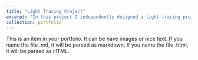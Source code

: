 ```yaml
---
title: "Light Tracing Project"
excerpt: "In this project I independently designed a light tracing project and a octree accelerate strategy.<br/><img src='/images/500x300.png'>"
collection: portfolio
---
```


This is an item in your portfolio. It can be have images or nice text. If you name the file .md, it will be parsed as markdown. If you name the file .html, it will be parsed as HTML. 
